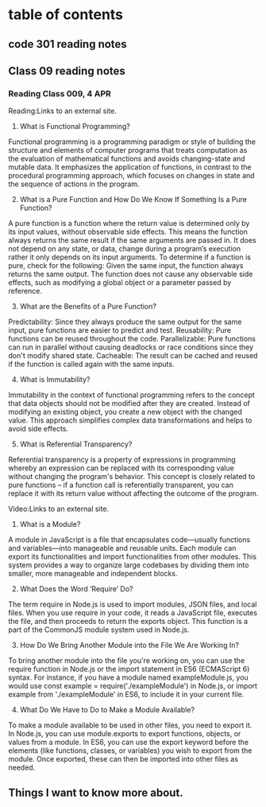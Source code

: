 # table of contents
## code 301 reading notes
## Class 09 reading notes
### Reading Class 009, 4 APR

Reading:Links to an external site.
1. What is Functional Programming?

Functional programming is a programming paradigm or style of building the structure and elements of computer programs that treats computation as the evaluation of mathematical functions and avoids changing-state and mutable data. It emphasizes the application of functions, in contrast to the procedural programming approach, which focuses on changes in state and the sequence of actions in the program.

2. What is a Pure Function and How Do We Know If Something Is a Pure Function?

A pure function is a function where the return value is determined only by its input values, without observable side effects. This means the function always returns the same result if the same arguments are passed in. It does not depend on any state, or data, change during a program’s execution rather it only depends on its input arguments.
To determine if a function is pure, check for the following:
Given the same input, the function always returns the same output.
The function does not cause any observable side effects, such as modifying a global object or a parameter passed by reference.

3. What are the Benefits of a Pure Function?

Predictability: Since they always produce the same output for the same input, pure functions are easier to predict and test.
Reusability: Pure functions can be reused throughout the code.
Parallelizable: Pure functions can run in parallel without causing deadlocks or race conditions since they don't modify shared state.
Cacheable: The result can be cached and reused if the function is called again with the same inputs.

4. What is Immutability?

Immutability in the context of functional programming refers to the concept that data objects should not be modified after they are created. Instead of modifying an existing object, you create a new object with the changed value. This approach simplifies complex data transformations and helps to avoid side effects.

5. What is Referential Transparency?

Referential transparency is a property of expressions in programming whereby an expression can be replaced with its corresponding value without changing the program's behavior. This concept is closely related to pure functions – if a function call is referentially transparent, you can replace it with its return value without affecting the outcome of the program.


 

Video:Links to an external site.
1. What is a Module?

A module in JavaScript is a file that encapsulates code—usually functions and variables—into manageable and reusable units. Each module can export its functionalities and import functionalities from other modules. This system provides a way to organize large codebases by dividing them into smaller, more manageable and independent blocks.

2. What Does the Word ‘Require’ Do?

The term require in Node.js is used to import modules, JSON files, and local files. When you use require in your code, it reads a JavaScript file, executes the file, and then proceeds to return the exports object. This function is a part of the CommonJS module system used in Node.js.

3. How Do We Bring Another Module into the File We Are Working In?

To bring another module into the file you're working on, you can use the require function in Node.js or the import statement in ES6 (ECMAScript 6) syntax. For instance, if you have a module named exampleModule.js, you would use const example = require('./exampleModule') in Node.js, or import example from './exampleModule' in ES6, to include it in your current file.

4. What Do We Have to Do to Make a Module Available?

To make a module available to be used in other files, you need to export it. In Node.js, you can use module.exports to export functions, objects, or values from a module. In ES6, you can use the export keyword before the elements (like functions, classes, or variables) you wish to export from the module. Once exported, these can then be imported into other files as needed.

## Things I want to know more about.